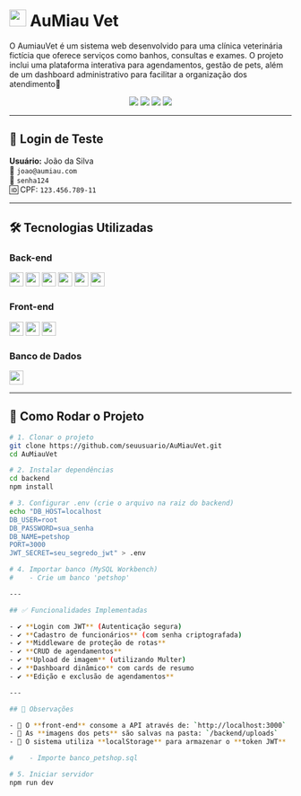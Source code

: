 # <img src="https://cdn-icons-png.flaticon.com/512/616/616408.png" width="30"> AuMiau Vet 

O AumiauVet é um sistema web desenvolvido para uma clínica veterinária fictícia que oferece serviços como banhos, consultas e exames. O projeto inclui uma plataforma interativa para agendamentos, gestão de pets, além de um dashboard administrativo para facilitar a organização dos atendimento🐾

<div align="center">
  <img src="https://img.shields.io/badge/Node.js-339933?style=for-the-badge&logo=nodedotjs&logoColor=white">
  <img src="https://img.shields.io/badge/Express-000000?style=for-the-badge&logo=express&logoColor=white">
  <img src="https://img.shields.io/badge/MySQL-005C84?style=for-the-badge&logo=mysql&logoColor=white">
  <img src="https://img.shields.io/badge/JWT-000000?style=for-the-badge&logo=JSON%20web%20tokens&logoColor=white">
</div>

---

## 🔐 Login de Teste
**Usuário:** João da Silva  
📧 `joao@aumiau.com`  
🔑 `senha124`  
🆔 CPF: `123.456.789-11`

---

## 🛠 Tecnologias Utilizadas

### Back-end
<div>
  <img src="https://img.shields.io/badge/Node.js-43853D?style=flat-square&logo=node.js&logoColor=white" height="25">
  <img src="https://img.shields.io/badge/Express.js-404D59?style=flat-square&logo=express" height="25">
  <img src="https://img.shields.io/badge/MySQL-00000F?style=flat-square&logo=mysql&logoColor=white" height="25">
  <img src="https://img.shields.io/badge/Bcrypt-35495E?style=flat-square" height="25">
  <img src="https://img.shields.io/badge/JWT-black?style=flat-square&logo=JSON%20web%20tokens" height="25">
  <img src="https://img.shields.io/badge/Multer-F46519?style=flat-square" height="25">
</div>

### Front-end
<div>
  <img src="https://img.shields.io/badge/HTML5-E34F26?style=flat-square&logo=html5&logoColor=white" height="25">
  <img src="https://img.shields.io/badge/CSS3-1572B6?style=flat-square&logo=css3&logoColor=white" height="25">
  <img src="https://img.shields.io/badge/JavaScript-F7DF1E?style=flat-square&logo=javascript&logoColor=black" height="25">
</div>

### Banco de Dados
<img src="https://img.shields.io/badge/MySQL_Workbench-4479A1?style=flat-square&logo=mysql&logoColor=white" height="25">

---

## 🚀 Como Rodar o Projeto

```bash
# 1. Clonar o projeto
git clone https://github.com/seuusuario/AuMiauVet.git
cd AuMiauVet

# 2. Instalar dependências
cd backend
npm install

# 3. Configurar .env (crie o arquivo na raiz do backend)
echo "DB_HOST=localhost
DB_USER=root
DB_PASSWORD=sua_senha
DB_NAME=petshop
PORT=3000
JWT_SECRET=seu_segredo_jwt" > .env

# 4. Importar banco (MySQL Workbench)
#    - Crie um banco 'petshop'

---

## ✅ Funcionalidades Implementadas

- ✔️ **Login com JWT** (Autenticação segura)
- ✔️ **Cadastro de funcionários** (com senha criptografada)
- ✔️ **Middleware de proteção de rotas**
- ✔️ **CRUD de agendamentos**
- ✔️ **Upload de imagem** (utilizando Multer)
- ✔️ **Dashboard dinâmico** com cards de resumo
- ✔️ **Edição e exclusão de agendamentos**

---

## 📌 Observações

- 🔹 O **front-end** consome a API através de: `http://localhost:3000`
- 🔹 As **imagens dos pets** são salvas na pasta: `/backend/uploads`
- 🔹 O sistema utiliza **localStorage** para armazenar o **token JWT**

#    - Importe banco_petshop.sql

# 5. Iniciar servidor
npm run dev
